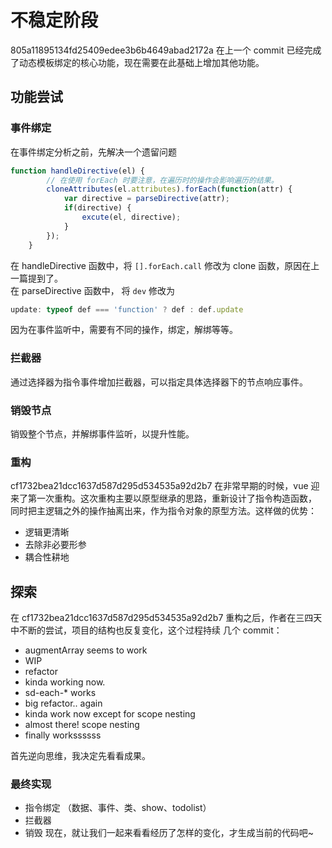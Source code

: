 # 不稳定阶段
 805a11895134fd25409edee3b6b4649abad2172a
在上一个 commit 已经完成了动态模板绑定的核心功能，现在需要在此基础上增加其他功能。

## 功能尝试

### 事件绑定
在事件绑定分析之前，先解决一个遗留问题
```javascript
function handleDirective(el) {
        // 在使用 forEach 时要注意，在遍历时的操作会影响遍历的结果。
        cloneAttributes(el.attributes).forEach(function(attr) {
            var directive = parseDirective(attr);
            if(directive) {
                excute(el, directive);
            }
        });
    }
```
在 handleDirective 函数中，将 `[].forEach.call` 修改为 clone 函数，原因在上一篇提到了。<br>
在 parseDirective 函数中， 将 `dev` 修改为
```javascript
update: typeof def === 'function' ? def : def.update
```
因为在事件监听中，需要有不同的操作，绑定，解绑等等。
### 拦截器
通过选择器为指令事件增加拦截器，可以指定具体选择器下的节点响应事件。

### 销毁节点
销毁整个节点，并解绑事件监听，以提升性能。

### 重构
 cf1732bea21dcc1637d587d295d534535a92d2b7
在非常早期的时候，vue 迎来了第一次重构。这次重构主要以原型继承的思路，重新设计了指令构造函数，
同时把主逻辑之外的操作抽离出来，作为指令对象的原型方法。这样做的优势：
- 逻辑更清晰
- 去除非必要形参
- 耦合性耕地

## 探索
在 cf1732bea21dcc1637d587d295d534535a92d2b7 重构之后，作者在三四天中不断的尝试，项目的结构也反复变化，这个过程持续
几个 commit：
- augmentArray seems to work
- WIP
- refactor
- kinda working now.
- sd-each-* works
- big refactor.. again
- kinda work now except for scope nesting
- almost there! scope nesting
- finally workssssss

首先逆向思维，我决定先看看成果。

### 最终实现
- 指令绑定 （数据、事件、类、show、todolist）
- 拦截器
- 销毁
现在，就让我们一起来看看经历了怎样的变化，才生成当前的代码吧~

